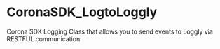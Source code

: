 # CoronaSDK_LogtoLoggly
Corona SDK Logging Class that allows you to send events to Loggly via RESTFUL communication
